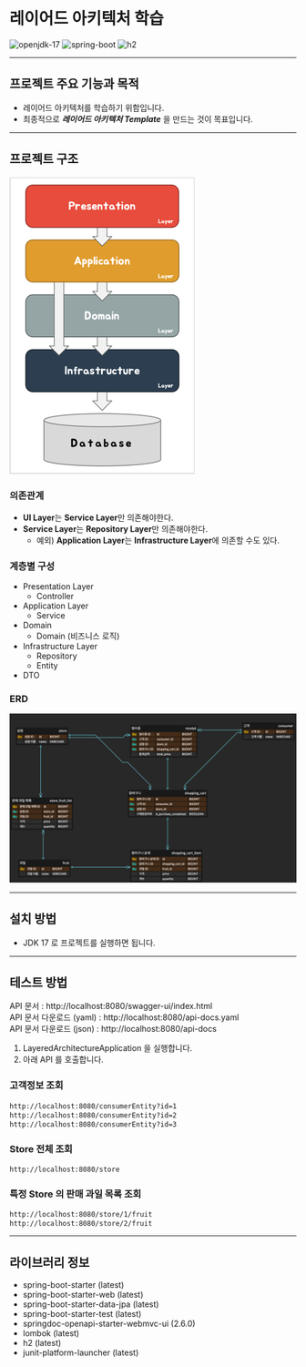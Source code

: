 # 레이어드 아키텍처 학습

<img src="https://img.shields.io/badge/openjdk_17-000000?style=for-the-badge&logo=openjdk&logoColor=white" alt="openjdk-17">
<img src="https://img.shields.io/badge/spring_boot-6DB33F?style=for-the-badge&logo=spring&logoColor=white" alt="spring-boot">
<img src="https://img.shields.io/badge/h2-4479A1?style=for-the-badge&logo=wikidata&logoColor=white" alt="h2">

---

## 프로젝트 주요 기능과 목적

- 레이어드 아키텍처를 학습하기 위함입니다.
- 최종적으로 ***레이어드 아키텍처 Template*** 을 만드는 것이 목표입니다.

---

## 프로젝트 구조

![img.png](readme-image/layered-architecture.png)

### 의존관계

- **UI Layer**는 **Service Layer**만 의존해야한다.
- **Service Layer**는 **Repository Layer**만 의존해야한다.
    - 예외) **Application Layer**는 **Infrastructure Layer**에 의존할 수도 있다.

### 계층별 구성

- Presentation Layer
    - Controller
- Application Layer
    - Service
- Domain
    - Domain (비즈니스 로직)
- Infrastructure Layer
    - Repository
    - Entity
- DTO

### ERD

![img.png](readme-image/erd.png)

---

## 설치 방법

- JDK 17 로 프로젝트를 실행하면 됩니다.

---

## 테스트 방법

API 문서 : http://localhost:8080/swagger-ui/index.html  
API 문서 다운로드 (yaml) : http://localhost:8080/api-docs.yaml  
API 문서 다운로드 (json) : http://localhost:8080/api-docs

1. LayeredArchitectureApplication 을 실행합니다.
2. 아래 API 를 호출합니다.

### 고객정보 조회

```
http://localhost:8080/consumerEntity?id=1
http://localhost:8080/consumerEntity?id=2
http://localhost:8080/consumerEntity?id=3
```

### Store 전체 조회

```
http://localhost:8080/store
```

### 특정 Store 의 판매 과일 목록 조회

```
http://localhost:8080/store/1/fruit
http://localhost:8080/store/2/fruit
```

---

## 라이브러리 정보

- spring-boot-starter (latest)
- spring-boot-starter-web (latest)
- spring-boot-starter-data-jpa (latest)
- spring-boot-starter-test (latest)
- springdoc-openapi-starter-webmvc-ui (2.6.0)
- lombok (latest)
- h2 (latest)
- junit-platform-launcher (latest)
